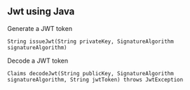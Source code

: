 ## Jwt using Java
Generate a JWT token

```
String issueJwt(String privateKey, SignatureAlgorithm signatureAlgorithm)
```

Decode a JWT token

```
Claims decodeJwt(String publicKey, SignatureAlgorithm signatureAlgorithm, String jwtToken) throws JwtException
```